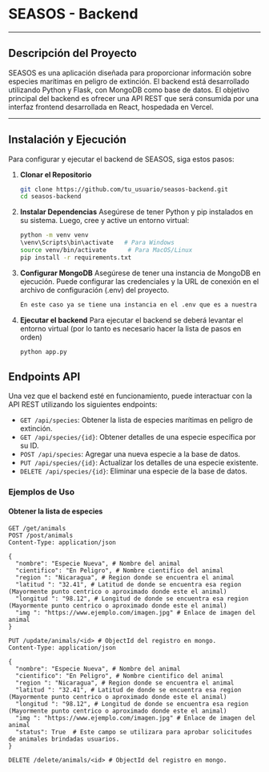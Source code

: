 # SEASOS - Backend

---

## Descripción del Proyecto

SEASOS es una aplicación diseñada para proporcionar información sobre especies marítimas en peligro de extinción. El backend está desarrollado utilizando Python y Flask, con MongoDB como base de datos. El objetivo principal del backend es ofrecer una API REST que será consumida por una interfaz frontend desarrollada en React, hospedada en Vercel.

---

## Instalación y Ejecución

Para configurar y ejecutar el backend de SEASOS, siga estos pasos:

1. **Clonar el Repositorio**
   ```bash
   git clone https://github.com/tu_usuario/seasos-backend.git
   cd seasos-backend
   ```
2. **Instalar Dependencias**
Asegúrese de tener Python y pip instalados en su sistema. Luego, cree y active un entorno virtual:
   ```bash
   python -m venv venv
   \venv\Scripts\bin\activate   # Para Windows
   source venv/bin/activate      # Para MacOS/Linux
   pip install -r requirements.txt
   ```
3. **Configurar MongoDB**
   Asegúrese de tener una instancia de MongoDB en ejecución. Puede configurar las credenciales y la URL de conexión en el archivo de configuración (.env) del proyecto. 
   ```bash
   En este caso ya se tiene una instancia en el .env que es a nuestra base de animales (como solo se usara para desarrollo y calificación se espera el buen uso de esta misma)
   ```
5. **Ejecutar el backend**
   Para ejecutar el backend se deberá levantar el entorno virtual (por lo tanto es necesario hacer la lista de pasos en orden)
    ```bash
    python app.py
    ```
## Endpoints API

Una vez que el backend esté en funcionamiento, puede interactuar con la API REST utilizando los siguientes endpoints:

- `GET /api/species`: Obtener la lista de especies marítimas en peligro de extinción.
- `GET /api/species/{id}`: Obtener detalles de una especie específica por su ID.
- `POST /api/species`: Agregar una nueva especie a la base de datos.
- `PUT /api/species/{id}`: Actualizar los detalles de una especie existente.
- `DELETE /api/species/{id}`: Eliminar una especie de la base de datos.

### Ejemplos de Uso

#### Obtener la lista de especies

```http
GET /get/animals
POST /post/animals
Content-Type: application/json

{
  "nombre": "Especie Nueva", # Nombre del animal
  "cientifico": "En Peligro", # Nombre cientifico del animal
  "region ": "Nicaragua", # Region donde se encuentra el animal
  "latitud ": "32.41", # Latitud de donde se encuentra esa region (Mayormente punto centrico o aproximado donde este el animal)
  "longitud ": "98.12", # Longitud de donde se encuentra esa region (Mayormente punto centrico o aproximado donde este el animal)
  "img ": "https://www.ejemplo.com/imagen.jpg" # Enlace de imagen del animal
}

PUT /update/animals/<id> # ObjectId del registro en mongo.
Content-Type: application/json

{
  "nombre": "Especie Nueva", # Nombre del animal
  "cientifico": "En Peligro", # Nombre cientifico del animal
  "region ": "Nicaragua", # Region donde se encuentra el animal
  "latitud ": "32.41", # Latitud de donde se encuentra esa region (Mayormente punto centrico o aproximado donde este el animal)
  "longitud ": "98.12", # Longitud de donde se encuentra esa region (Mayormente punto centrico o aproximado donde este el animal)
  "img ": "https://www.ejemplo.com/imagen.jpg" # Enlace de imagen del animal
  "status": True  # Este campo se utilizara para aprobar solicitudes de animales brindadas usuarios.
}

DELETE /delete/animals/<id> # ObjectId del registro en mongo.
